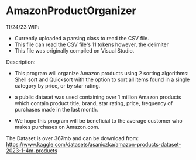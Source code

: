 # AmazonProductOrganizer

11/24/23 WIP: 
- Currently uploaded a parsing class to read the CSV file. 
- This file can read the CSV file's 11 tokens however, the delimiter 
- This file was originally compiled on Visual Studio.

Description:
- This program will organize Amazon products using 2 sorting algorithms:
Shell sort and Quicksort with the option to sort all items found in a single category
by price, or by star rating.
 
- a public dataset was used containing over 1 million Amazon
products which contain product title, brand, star rating, price, frequency of purchases made in
the last month.

- We hope this program will be beneficial to the average customer who makes
purchases on Amazon.com.

The Dataset is over 367mb and can be download from:  
https://www.kaggle.com/datasets/asaniczka/amazon-products-dataset-2023-1-4m-products
